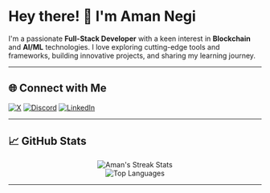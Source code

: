 # Hey there! 👋 I'm Aman Negi

I'm a passionate **Full-Stack Developer** with a keen interest in **Blockchain** and **AI/ML** technologies. I love exploring cutting-edge tools and frameworks, building innovative projects, and sharing my learning journey.

---

## 🌐 Connect with Me

[![X](https://img.shields.io/badge/-X-%23121011?style=flat&logo=X&logoColor=white)](https://x.com/soamn_) 
[![Discord](https://img.shields.io/badge/-Discord-%237289DA?style=flat&logo=discord&logoColor=white)](https://discord.gg/DQVhSDhw) 
[![LinkedIn](https://img.shields.io/badge/-LinkedIn-%230077B5?style=flat&logo=linkedin&logoColor=white)](https://linkedin.com/in/soamn) 

---

## 📈 GitHub Stats

<div align="center">
  
![Aman's Streak Stats](https://github-readme-streak-stats.herokuapp.com/?user=soamn&theme=gruvbox&hide_border=true)  
![Top Languages](https://github-readme-stats.vercel.app/api/top-langs/?username=soamn&layout=compact&theme=gruvbox&hide_border=true)

</div>

---



